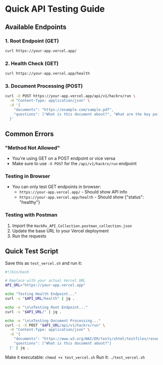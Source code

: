 # Quick API Testing Guide

## Available Endpoints

### 1. Root Endpoint (GET)
```bash
curl https://your-app.vercel.app/
```

### 2. Health Check (GET)
```bash
curl https://your-app.vercel.app/health
```

### 3. Document Processing (POST)
```bash
curl -X POST https://your-app.vercel.app/api/v1/hackrx/run \
  -H "Content-Type: application/json" \
  -d '{
    "documents": "https://example.com/sample.pdf",
    "questions": ["What is this document about?", "What are the key points?"]
  }'
```

## Common Errors

### "Method Not Allowed"
- You're using GET on a POST endpoint or vice versa
- Make sure to use `-X POST` for the `/api/v1/hackrx/run` endpoint

### Testing in Browser
- You can only test GET endpoints in browser:
  - `https://your-app.vercel.app/` - Should show API info
  - `https://your-app.vercel.app/health` - Should show {"status": "healthy"}

### Testing with Postman
1. Import the `HackRx_API_Collection.postman_collection.json`
2. Update the base URL to your Vercel deployment
3. Run the requests

## Quick Test Script
Save this as `test_vercel.sh` and run it:

```bash
#!/bin/bash

# Replace with your actual Vercel URL
API_URL="https://your-app.vercel.app"

echo "Testing Health Endpoint..."
curl -s "$API_URL/health" | jq .

echo -e "\n\nTesting Root Endpoint..."
curl -s "$API_URL/" | jq .

echo -e "\n\nTesting Document Processing..."
curl -s -X POST "$API_URL/api/v1/hackrx/run" \
  -H "Content-Type: application/json" \
  -d '{
    "documents": "https://www.w3.org/WAI/ER/tests/xhtml/testfiles/resources/pdf/dummy.pdf",
    "questions": ["What is this document about?"]
  }' | jq .
```

Make it executable: `chmod +x test_vercel.sh`
Run it: `./test_vercel.sh`